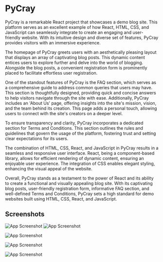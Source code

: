 # PyCray

PyCray is a remarkable React project that showcases a demo blog site. This platform serves as an excellent example of how React, HTML, CSS, and JavaScript can seamlessly integrate to create an engaging and user-friendly website. With its intuitive design and diverse set of features, PyCray provides visitors with an immersive experience.

The homepage of PyCray greets users with an aesthetically pleasing layout that displays an array of captivating blog posts. This dynamic content entices users to explore further and delve into the world of blogging. Alongside the blog posts, a convenient registration form is prominently placed to facilitate effortless user registration.

One of the standout features of PyCray is the FAQ section, which serves as a comprehensive guide to address common queries that users may have. This section is thoughtfully designed, providing quick and concise answers to help visitors navigate through the site with ease. Additionally, PyCray includes an 'About Us' page, offering insights into the site's mission, vision, and the team behind its creation. This page adds a personal touch, allowing users to connect with the site's creators on a deeper level.

To ensure transparency and clarity, PyCray incorporates a dedicated section for Terms and Conditions. This section outlines the rules and guidelines that govern the usage of the platform, fostering trust and setting clear expectations for its users.

The combination of HTML, CSS, React, and JavaScript in PyCray results in a seamless and responsive user interface. React, being a component-based library, allows for efficient rendering of dynamic content, ensuring an enjoyable user experience. The integration of CSS enables elegant styling, enhancing the visual appeal of the website.

Overall, PyCray stands as a testament to the power of React and its ability to create a functional and visually appealing blog site. With its captivating blog posts, user-friendly registration form, informative FAQ section, and well-defined Terms and Conditions, PyCray sets a high standard for demo websites built using HTML, CSS, React, and JavaScript.

## Screenshots

![App Screenshot](https://github.com/SprihaAnand/PyCray/assets/97617046/0e554338-52aa-47a5-bc5d-badb634221cf)
![App Screenshot](https://github.com/SprihaAnand/PyCray/assets/97617046/d8df7ce4-3e0d-4490-939d-86967c1764b9)

![App Screenshot](https://github.com/SprihaAnand/PyCray/assets/97617046/dda9e148-0cf6-48ad-861d-527a2716003a)


![App Screenshot](https://github.com/SprihaAnand/PyCray/assets/97617046/cd0c4c0c-f704-4a16-b4a1-aee01e15807b)


![App Screenshot](https://github.com/SprihaAnand/PyCray/assets/97617046/05639e0a-c2db-4366-8913-887cb6f96314)

